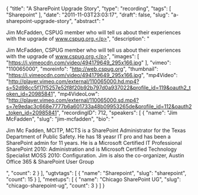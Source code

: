 {
  "title": "A SharePoint Upgrade Story",
  "type": "recording",
  "tags": [
    "Sharepoint"
  ],
  "date": "2011-11-03T23:03:17",
  "draft": false,
  "slug": "a-sharepoint-upgrade-story",
  "abstract": "<p>Jim McFadden, CSPUG member who will tell us about their experiences with the upgrade of www.cspug.org.</p>",
  "description": "<p>Jim McFadden, CSPUG member who will tell us about their experiences with the upgrade of www.cspug.org.</p>",
  "images": [
    "https://i.vimeocdn.com/video/494179649_295x166.jpg"
  ],
  "vimeo": "110065000",
  "moreinfo": "http://web.cspug.org",
  "thumbnail": "https://i.vimeocdn.com/video/494179649_295x166.jpg",
  "mp4Video": "http://player.vimeo.com/external/110065000.hd.mp4?s=52d98cc5f17f5257e52f8f20b92b797d0a937022&profile_id=119&oauth2_token_id=20985841",
  "mp4VideoLow": "http://player.vimeo.com/external/110065000.sd.mp4?s=7e9edac3c668e7777b6a601733a48b09953265de&profile_id=112&oauth2_token_id=20985841",
  "recordingID": 712,
  "speakers": [
    {
      "name": "Jim McFadden",
      "slug": "jim-mcfadden",
      "bio": "<p>Jim Mc Fadden, MCITP, MCTS is a SharePoint Administrator for the Texas Department of Public Safety. He has 18 yeasr IT pro and has been a SharePoint admin for 11 years. He is a Microsoft Certified IT Professional SharePoint 2010: Administration and is Microsoft Certified Technology Specialist MOSS 2010: Configuration. Jim is also the co-organizer, Austin Office 365 & SharePoint User Group</p>",
      "count": 2
    }
  ],
  "ugtvtags": [
    {
      "name": "Sharepoint",
      "slug": "sharepoint",
      "count": 15
    }
  ],
  "meetups": [
    {
      "name": "Chicago SharePoint UG",
      "slug": "chicago-sharepoint-ug",
      "count": 3
    }
  ]
}